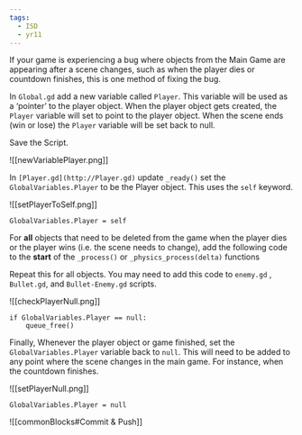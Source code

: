 ```yaml
---
tags:
  - ISD
  - yr11
---
```


If your game is experiencing a bug where objects from the Main Game are appearing after a scene changes, such as when the player dies or countdown finishes, this is one method of fixing the bug.

In `Global.gd` add a new variable called `Player`. This variable will be used as a ‘pointer’ to the player object. When the player object gets created, the `Player` variable will set to point to the player object. When the scene ends (win or lose) the `Player` variable will be set back to null.

Save the Script.

  ![[newVariablePlayer.png]]

In `[Player.gd](http://Player.gd)` update `_ready()` set the `GlobalVariables.Player` to be the Player object. This uses the `self` keyword.

  ![[setPlayerToSelf.png]]


```gdscript
GlobalVariables.Player = self
```

For ******all****** objects that need to be deleted from the game when the player dies or the player wins (i.e. the scene needs to change), add the following code to the **********start********** of the `_process()` or `_physics_process(delta)` functions

Repeat this for all objects. You may need to add this code to `enemy.gd` , `Bullet.gd`, and `Bullet-Enemy.gd` scripts.

![[checkPlayerNull.png]]  
```gdscript
if GlobalVariables.Player == null:
	queue_free()
```

Finally, Whenever the player object or game finished, set the `GlobalVariables.Player` variable back to `null`.
This will need to be added to any point where the scene changes in the main game. For instance, when the countdown finishes.

  ![[setPlayerNull.png]]

```gdscript
GlobalVariables.Player = null
```

![[commonBlocks#Commit & Push]]